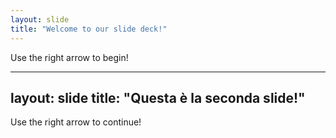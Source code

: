 ```yaml
---
layout: slide
title: "Welcome to our slide deck!"
---
```


Use the right arrow to begin!

---
layout: slide
title: "Questa è la seconda slide!"
---

Use the right arrow to continue!
